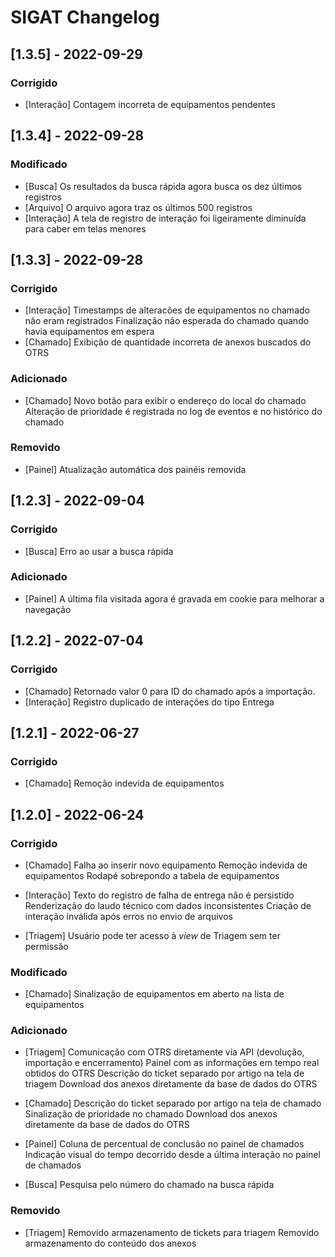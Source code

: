 # SIGAT Changelog
## [1.3.5] - 2022-09-29

### Corrigido

- [Interação]
Contagem incorreta de equipamentos pendentes

## [1.3.4] - 2022-09-28

### Modificado
- [Busca]
Os resultados da busca rápida agora busca os dez últimos registros
- [Arquivo]
O arquivo agora traz os últimos 500 registros
- [Interação]
A tela de registro de interação foi ligeiramente diminuída para caber em telas menores

## [1.3.3] - 2022-09-28

### Corrigido
- [Interação]
Timestamps de alteracões de equipamentos no chamado não eram registrados
Finalização não esperada do chamado quando havia equipamentos em espera
- [Chamado]
Exibição de quantidade incorreta de anexos buscados do OTRS

### Adicionado
- [Chamado]
Novo botão para exibir o endereço do local do chamado
Alteração de prioridade é registrada no log de eventos e no histórico do chamado

### Removido
- [Painel]
Atualização automática dos painéis removida

## [1.2.3] - 2022-09-04

### Corrigido
- [Busca]
Erro ao usar a busca rápida

### Adicionado
- [Painel]
A última fila visitada agora é gravada em cookie para melhorar a navegação

## [1.2.2] - 2022-07-04

### Corrigido
- [Chamado]
Retornado valor 0 para ID do chamado após a importação.
- [Interação]
Registro duplicado de interações do tipo Entrega

## [1.2.1] - 2022-06-27

### Corrigido
- [Chamado] 
Remoção indevida de equipamentos

## [1.2.0] - 2022-06-24

### Corrigido
- [Chamado] 
Falha ao inserir novo equipamento
Remoção indevida de equipamentos
Rodapé sobrepondo a tabela de equipamentos

- [Interação]
Texto do registro de falha de entrega não é persistido
Renderização do laudo técnico com dados inconsistentes
Criação de interação inválida após erros no envio de arquivos

- [Triagem]
Usuário pode ter acesso à *view* de Triagem sem ter permissão

### Modificado
- [Chamado]
Sinalização de equipamentos em aberto na lista de equipamentos

### Adicionado
- [Triagem]
Comunicação com OTRS diretamente via API (devolução, importação e encerramento)
Painel com as informações em tempo real obtidos do OTRS
Descrição do ticket separado por artigo na tela de triagem
Download dos anexos diretamente da base de dados do OTRS

- [Chamado] 
Descrição do ticket separado por artigo na tela de chamado
Sinalização de prioridade no chamado
Download dos anexos diretamente da base de dados do OTRS

- [Painel] 
Coluna de percentual de conclusão no painel de chamados
Indicação visual do tempo decorrido desde a última interação no painel de chamados

- [Busca]
Pesquisa pelo número do chamado na busca rápida

### Removido
- [Triagem]
Removido armazenamento de tickets para triagem
Removido armazenamento do conteúdo dos anexos

